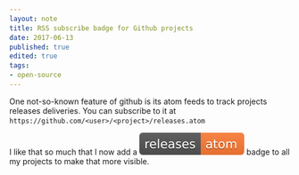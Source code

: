 ```yaml
---
layout: note
title: RSS subscribe badge for Github projects
date: 2017-06-13
published: true
edited: true
tags:
- open-source
---
```

One not-so-known feature of github is its atom feeds to track projects releases deliveries.
You can subscribe to it at `https://github.com/<user>/<project>/releases.atom`

I like that so much that I now add a ![releases badge](/public/img/posts/rss-badge.svg)
badge to all my projects to make that more visible.
